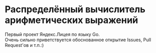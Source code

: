 # Распределённый вычислитель арифметических выражений
Первый проект Яндекс.Лицея по языку Go.<br>
Очень сильно приветствуется обоснованное открытие Issues, Pull Request'ов и т.п.:)
